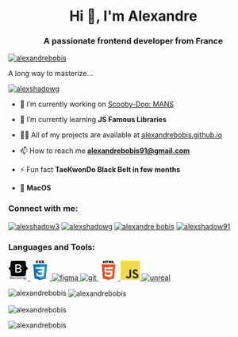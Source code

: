 <h1 align="center">Hi 👋, I'm Alexandre</h1>
<h3 align="center">A passionate frontend developer from France</h3>


<p align="left"> <a href="https://github.com/ryo-ma/github-profile-trophy"><img src="https://github-profile-trophy.vercel.app/?username=alexandrebobis" alt="alexandrebobis" /></a> </p>

A long way to masterize...

<p align="left"> <a href="https://twitter.com/alexshadowg" target="blank"><img src="https://img.shields.io/twitter/follow/alexshadowg?logo=twitter&style=for-the-badge" alt="alexshadowg" /></a> </p>

- 🔭 I’m currently working on [Scooby-Doo: MANS](https://github.com/AlexShadow3/ScoobyDooMANS)

- 🌱 I’m currently learning **JS Famous Libraries**

- 👨‍💻 All of my projects are available at [alexandrebobis.github.io](alexandrebobis.github.io)

- 📫 How to reach me **alexandrebobis91@gmail.com**

- ⚡ Fun fact **TaeKwonDo Black Belt in few months**

- 💞️ **MacOS**

<h3 align="left">Connect with me:</h3>
<p align="left">
<a href="https://codepen.io/alexshadow3" target="blank"><img align="center" src="https://raw.githubusercontent.com/rahuldkjain/github-profile-readme-generator/master/src/images/icons/Social/codepen.svg" alt="alexshadow3" height="30" width="40" /></a>
<a href="https://twitter.com/alexshadowg" target="blank"><img align="center" src="https://raw.githubusercontent.com/rahuldkjain/github-profile-readme-generator/master/src/images/icons/Social/twitter.svg" alt="alexshadowg" height="30" width="40" /></a>
<a href="https://linkedin.com/in/alexandre bobis" target="blank"><img align="center" src="https://raw.githubusercontent.com/rahuldkjain/github-profile-readme-generator/master/src/images/icons/Social/linked-in-alt.svg" alt="alexandre bobis" height="30" width="40" /></a>
<a href="https://instagram.com/alexshadow91" target="blank"><img align="center" src="https://raw.githubusercontent.com/rahuldkjain/github-profile-readme-generator/master/src/images/icons/Social/instagram.svg" alt="alexshadow91" height="30" width="40" /></a>
</p>

<h3 align="left">Languages and Tools:</h3>
<p align="left"> <a href="https://getbootstrap.com" target="_blank" rel="noreferrer"> <img src="https://raw.githubusercontent.com/devicons/devicon/master/icons/bootstrap/bootstrap-plain-wordmark.svg" alt="bootstrap" width="40" height="40"/> </a> <a href="https://www.w3schools.com/css/" target="_blank" rel="noreferrer"> <img src="https://raw.githubusercontent.com/devicons/devicon/master/icons/css3/css3-original-wordmark.svg" alt="css3" width="40" height="40"/> </a> <a href="https://www.figma.com/" target="_blank" rel="noreferrer"> <img src="https://www.vectorlogo.zone/logos/figma/figma-icon.svg" alt="figma" width="40" height="40"/> </a> <a href="https://git-scm.com/" target="_blank" rel="noreferrer"> <img src="https://www.vectorlogo.zone/logos/git-scm/git-scm-icon.svg" alt="git" width="40" height="40"/> </a> <a href="https://www.w3.org/html/" target="_blank" rel="noreferrer"> <img src="https://raw.githubusercontent.com/devicons/devicon/master/icons/html5/html5-original-wordmark.svg" alt="html5" width="40" height="40"/> </a> <a href="https://developer.mozilla.org/en-US/docs/Web/JavaScript" target="_blank" rel="noreferrer"> <img src="https://raw.githubusercontent.com/devicons/devicon/master/icons/javascript/javascript-original.svg" alt="javascript" width="40" height="40"/> </a> <a href="https://unrealengine.com/" target="_blank" rel="noreferrer"> <img src="https://raw.githubusercontent.com/kenangundogan/fontisto/036b7eca71aab1bef8e6a0518f7329f13ed62f6b/icons/svg/brand/unreal-engine.svg" alt="unreal" width="40" height="40"/> </a> </p>

<p><img align="left" src="https://github-readme-stats.vercel.app/api/top-langs?username=alexandrebobis&show_icons=true&locale=en&layout=compact" alt="alexandrebobis" /></p>

<p>&nbsp;<img align="center" src="https://github-readme-stats.vercel.app/api?username=alexandrebobis&show_icons=true&locale=en" alt="alexandrebobis" /></p>

<p><img align="center" src="https://github-readme-streak-stats.herokuapp.com/?user=alexandrebobis&" alt="alexandrebobis" /></p>

<p align="left"> <img src="https://komarev.com/ghpvc/?username=alexandrebobis&label=Profile%20views&color=0e75b6&style=flat" alt="alexandrebobis" /> </p>